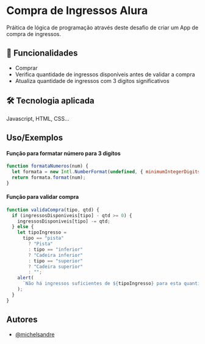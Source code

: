 # Compra de Ingressos Alura

Práitica de lógica de programação através deste desafio de criar um App de compra de ingressos.

## 🚀 Funcionalidades

- Comprar
- Verifica quantidade de ingressos disponíveis antes de validar a compra
- Atualiza quantidade de ingressos com 3 digitos significativos

## 🛠 Tecnologia aplicada

Javascript, HTML, CSS...

## Uso/Exemplos

#### Função para formatar número para 3 digítos

```javascript
function formataNumeros(num) {
  let formata = new Intl.NumberFormat(undefined, { minimumIntegerDigits: 3 });
  return formata.format(num);
}
```

#### Função para validar compra

```javascript
function validaCompra(tipo, qtd) {
  if (ingressosDisponiveis[tipo] - qtd >= 0) {
    ingressosDisponiveis[tipo] -= qtd;
  } else {
    let tipoIngresso =
      tipo == "pista"
        ? "Pista"
        : tipo == "inferior"
        ? "Cadeira inferior"
        : tipo == "superior"
        ? "Cadeira superior"
        : "";
    alert(
      `Não há ingressos suficientes de ${tipoIngresso} para esta quantidade`
    );
  }
}
```

## Autores

- [@michelsandre](https://www.github.com/michelsandre)
